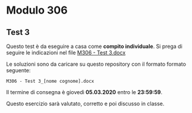 # Modulo 306
## Test 3
Questo test è da eseguire a casa come **compito individuale**.
Si prega di seguire le indicazioni nel file 
[M306 - Test 3.docx](https://github.com/geo-petrini/M306_Test3/blob/master/M306%20-%20Test%203.docx)

Le soluzioni sono da caricare su questo repository con il formato formato seguente:
```
M306 - Test 3_[nome cognome].docx
```


Il termine di consegna è giovedì **05.03.2020** entro le **23:59:59**.

Questo esercizio sarà valutato, corretto e poi discusso in classe.